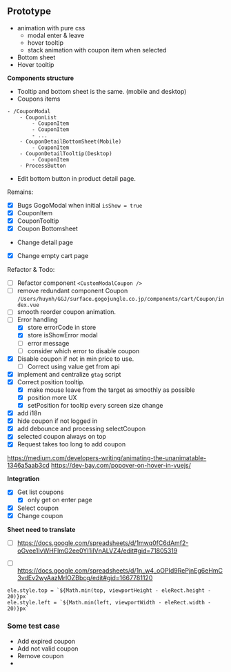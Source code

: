 

## Prototype

- animation with pure css
	- modal enter & leave
	- hover tooltip
	- stack animation with coupon item when selected
- Bottom sheet
- Hover tooltip



**Components structure**
- Tooltip and bottom sheet is the same. (mobile and desktop)
- Coupons items


```dirtree
- /CouponModal
	- CouponList
		- CouponItem
		- CouponItem
		- ...
	- CouponDetailBottomSheet(Mobile)
		- CouponItem
	- CouponDetailTooltip(Desktop)
		- CouponItem
	- ProcessButton
```


- Edit bottom button in product detail page.

Remains:
- [x] Bugs GogoModal when initial `isShow = true`
- [x] CouponItem
- [x] CouponTooltip
- [x] Coupon Bottomsheet

- Change detail page
- [x] Change empty cart page


Refactor & Todo:
- [ ] Refactor component `<CustomModalCoupon />`
- [ ] remove redundant component Coupon `/Users/huynh/GGJ/surface.gogojungle.co.jp/components/cart/Coupon/index.vue`
- [ ] smooth reorder coupon animation.
- [ ] Error handling
	- [x] store errorCode in store
	- [x] store isShowError modal
	- [ ] error message
	- [ ] consider which error to disable coupon
- [x] Disable coupon if not in min price to use.
	- [ ] Correct using value get from api
- [x] implement and centralize `gtag` script
- [x] Correct position tooltip.
	- [x] make mouse leave from the target as smoothly as possible
	- [x] position more UX
	- [x] setPosition for tooltip every screen size change
- [x] add i18n
- [x] hide coupon if not logged in
- [x] add debounce and processing selectCoupon
- [x] selected coupon always on top
- [x] Request takes too long to add coupon

https://medium.com/developers-writing/animating-the-unanimatable-1346a5aab3cd
https://dev-bay.com/popover-on-hover-in-vuejs/

**Integration**

 - [x] Get list coupons
	- [x] only get on enter page
 - [x] Select coupon
 - [x] Change coupon

**Sheet need to translate**
- [ ] https://docs.google.com/spreadsheets/d/1mwq0fC6dAmf2-oGvee1IvWHFImG2ee0YI1iIVnALVZ4/edit#gid=71805319
- [ ] https://docs.google.com/spreadsheets/d/1n_w4_oOPId9RePjnEg6eHmC3vdEv2wyAazMrlOZBbcg/edit#gid=1667781120


```tsx
ele.style.top = `${Math.min(top, viewportHeight - eleRect.height - 20)}px`  
ele.style.left = `${Math.min(left, viewportWidth - eleRect.width - 20)}px`
```

### Some test case

- Add expired coupon
- Add not valid coupon
- Remove coupon
- 